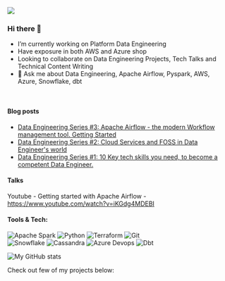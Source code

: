[<img src="https://img.shields.io/badge/linkedin-%230077B5.svg?&style=for-the-badge&logo=linkedin&logoColor=white" />](https://www.linkedin.com/in/srinidhi-s/)
### Hi there 👋


- I’m currently working on Platform Data Engineering
- Have exposure in both AWS and Azure shop
- Looking to collaborate on Data Engineering Projects, Tech Talks and Technical Content Writing
- 💬 Ask me about Data Engineering, Apache Airflow, Pyspark, AWS, Azure, Snowflake, dbt


<!-- Tools & Tech:

<img align="left" alt="Java" width="50px" style="padding-right:10px;" src="https://cdn.jsdelivr.net/gh/devicons/devicon/icons/apachekafka/apachekafka-original-wordmark.svg"/>
<img align="left" alt="Java" width="50px" style="padding-right:10px;" src="https://cdn.jsdelivr.net/gh/devicons/devicon/icons/bash/bash-original.svg"/>
 <img align="left" alt="Java" width="50px" style="padding-right:10px;" src="https://cdn.jsdelivr.net/gh/devicons/devicon/icons/python/python-original-wordmark.svg"/>
 <img align="left" alt="Java" width="80px" style="padding-right:10px;" src="https://cdn.jsdelivr.net/gh/devicons/devicon/icons/apachekafka/apachekafka-original-wordmark.svg"/> 
-->


<!-- <img align="left" alt="Jenkins" width="60px" style="padding-right:10px;" src="https://simpleicons.org/icons/jenkins.svg"/>
<img align="left" alt="Jenkins" width="60px" style="padding-right:10px;" src="https://simpleicons.org/icons/jenkins.svg"/>
-->
<br>

#### Blog posts
<!-- BLOG-POST-LIST:START -->
- [Data Engineering Series #3: Apache Airflow - the modern Workflow management tool. Getting Started](https://dev.to/srinidhi/data-engineering-series-3-apache-airflow-the-modern-workflow-management-tool-what-do-you-need-to-know-78l)
- [Data Engineering Series #2: Cloud Services and FOSS in Data Engineer&#39;s world](https://dev.to/srinidhi/data-engineering-series-2-cloud-services-and-foss-in-data-engineer-s-world-5c46)
- [Data Engineering Series #1: 10 Key tech skills you need, to become a competent Data Engineer.](https://dev.to/srinidhi/data-engineering-series-1-10-key-tech-skills-you-need-to-become-a-competent-data-engineer-2n46)
<!-- BLOG-POST-LIST:END -->

#### Talks
Youtube - Getting started with Apache Airflow - https://www.youtube.com/watch?v=iKGdg4MDEBI
<br>


#### Tools & Tech:
             
<!--  <img align="left" alt="Java" width="50px" style="padding-right:10px;" src="https://cdn.jsdelivr.net/gh/devicons/devicon/icons/python/python-original-wordmark.svg"/>             
<img align="left" alt="Terraform" width="45px" style="padding-right:10px;" src="https://cdn.jsdelivr.net/gh/devicons/devicon/icons/terraform/terraform-original-wordmark.svg"/>
<img align="left" alt="Github" width="45px" style="padding-right:10px;" src="https://cdn.jsdelivr.net/gh/devicons/devicon/icons/github/github-original-wordmark.svg"/>
<img align="left" alt="Jenkins" width="45px" style="padding-right:10px;" src="https://cdn.jsdelivr.net/gh/devicons/devicon/icons/jenkins/jenkins-original.svg"/>
<img align="left" alt="Java" width="50px" style="padding-right:10px;" src="https://cdn.jsdelivr.net/gh/devicons/devicon/icons/bash/bash-original.svg"/>
 -->
![Apache Spark](https://img.shields.io/badge/Apache%20Spark-black?style=for-the-badge&logo=apache-spark&logoColor=E25A1C)
![Python](https://img.shields.io/badge/Python-black?style=for-the-badge&logo=python&logoColor=FFE873)
![Terraform](https://img.shields.io/badge/Terraform-black?style=for-the-badge&logo=terraform&logoColor=7B42BC)
![Git](https://img.shields.io/badge/Git-black?style=for-the-badge&logo=git&logoColor=F05032)
<br>
![Snowflake](https://img.shields.io/badge/Snowflake-black?style=for-the-badge&logo=snowflake&logoColor=55CDFC)
![Cassandra](https://img.shields.io/badge/Apache%20Cassandra-black?style=for-the-badge&logo=apache-cassandra&logoColor=70A4CD)
![Azure Devops](https://img.shields.io/badge/Azure%20DevOps-black?style=for-the-badge&logo=azure-devops&logoColor=0078D7)
![Dbt](https://img.shields.io/badge/dbt-black?style=for-the-badge&logo=dbt&logoColor=23E34F26)

 <img src="https://github-readme-stats.vercel.app/api?username=Sri-nidhi&hide=issues" alt="My GitHub stats">
 
 
 Check out few of my projects below:
<!--  
<link rel="stylesheet" type="text/css" href="https://raw.githubusercontent.com/Sri-nidhi/Sri-nidhi/main/style.css">

<table>
  <tr>
    <td>
      <img src="https://img.shields.io/badge/Apache%20Spark-black?style=for-the-badge&logo=apache-spark&logoColor=E25A1C">
      <img src="https://img.shields.io/badge/Python-black?style=for-the-badge&logo=python&logoColor=FFE873">
      <img src="https://img.shields.io/badge/Terraform-black?style=for-the-badge&logo=terraform&logoColor=7B42BC">
      <img src="https://img.shields.io/badge/Git-black?style=for-the-badge&logo=git&logoColor=F05032"><br>
      <img src="https://img.shields.io/badge/Snowflake-black?style=for-the-badge&logo=snowflake&logoColor=55CDFC">
      <img src="https://img.shields.io/badge/Apache%20Cassandra-black?style=for-the-badge&logo=apache-cassandra&logoColor=70A4CD">
      <img src="https://img.shields.io/badge/Azure%20DevOps-black?style=for-the-badge&logo=azure-devops&logoColor=0078D7">
      <img src="https://img.shields.io/badge/dbt-black?style=for-the-badge&logo=dbt&logoColor=23E34F26">
    </td>
    <td>
      <img src="https://github-readme-stats.vercel.app/api?username=Sri-nidhi&hide=issues" alt="My GitHub stats">
    </td>
  </tr>
</table>


 -->
